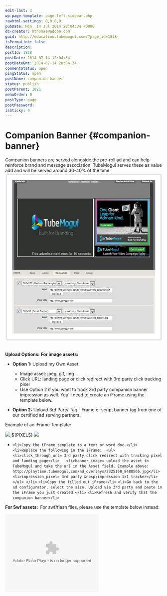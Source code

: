```yaml
---
edit-last: 3
wp-page-template: page-left-sidebar.php
rawhtml-settings: 0,0,0,0
pubDate: Mon, 14 Jul 2014 20:04:34 +0000
dc-creator: hthomas@adobe.com
guid: http://education.tubemogul.com/?page_id=1828
isPermaLink: false
description: 
postId: 1828
postDate: 2014-07-14 12:04:34
postDateGmt: 2014-07-14 20:04:34
commentStatus: open
pingStatus: open
postName: companion-banner
status: publish
postParent: 1821
menuOrder: 0
postType: page
postPassword: 
isSticky: 0
---
```


# Companion Banner {#companion-banner}

Companion banners are served alongside the pre-roll ad and can help reinforce brand and message association. TubeMogul serves these as value add and will be served around 30-40% of the time. [ ![companion banner](assets/companion-banner.jpeg)](assets/companion-banner.jpeg) &nbsp;

**Upload Options:**
**For image assets:&nbsp;**

* **Option 1:** Upload my Own Asset

    * Image asset: jpeg, gif, img
    * Click URL: landing page or click redirect with 3rd party click tracking pixel
    * Use Option 2 if you want to track 3rd party companion banner impression as well. You'll need to create an iFrame using the template below.

* **Option 2:** Upload 3rd Party Tag- iFrame or script banner tag from one of our certified ad serving partners.

Example of an iFrame Template:

<a href= "**INSERT CLICK&nbsp;TAG HERE**" target="_blank"> <img src="**INSERT IMAGE FILE HERE**"> </a> ${PIXELS} <img src="**INSERT IMPRESSION&nbsp;TRACKER HERE**">

* `<li>Copy the iFrame template to a text or word doc.</li>` `<li>Replace the following in the iFrame:  <ul>   <li>click_through_url= 3rd party click redirect with tracking pixel and landing page</li>   <li>banner_image= upload the asset to TubeMogul and take the url in the Asset field. Example above: http://playtime.tubemogul.com/ad_overlays/2325158_8488565.jpg</li>   <li>impression_pixel= 3rd party &nbsp;impression 1x1 tracker</li>  </ul> </li>` `<li>Copy the filled out iFrame</li>` `<li>Go back to the ad configurator, select the size, Upload via 3rd party and paste in the iFrame you just created.</li>` `<li>Refresh and verify that the companion banner</li>`

**For Swf assets:&nbsp;** For swf/flash files, please use the template below instead:

<object type="application/x-shockwave-flash" data="**INSERT SWF FILE HERE**" width="300" height="250" id="tmContent_${RANDOM}" style="visibility: visible;"> <param name="wmode" value="transparent"><param name="allowfullscreen" value="true"><param name="allowscriptaccess" value="always"> <param name="flashvars" value="clickTag=**INSERT CLICK TAG HERE**"> </object><script src="**INSERT IMPRESSION TRACKER HERE**"/>
&nbsp;

**Sizes:&nbsp;**

* 300x250: most common and recommended on all pre-roll ads
* 300x60: recommended if running on YouTube sites
* 728x90: scarce

